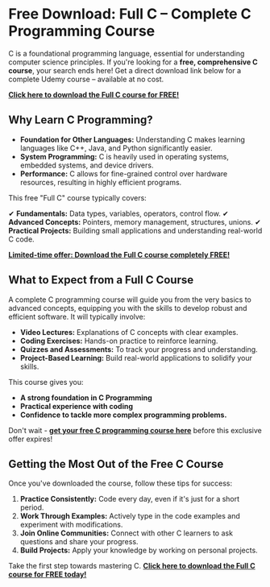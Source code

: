 # Free Download: Full C – Complete C Programming Course

C is a foundational programming language, essential for understanding computer science principles. If you're looking for a **free, comprehensive C course**, your search ends here! Get a direct download link below for a complete Udemy course – available at no cost.

[**Click here to download the Full C course for FREE!**](https://udemywork.com/full-c)

## Why Learn C Programming?

*   **Foundation for Other Languages:** Understanding C makes learning languages like C++, Java, and Python significantly easier.
*   **System Programming:** C is heavily used in operating systems, embedded systems, and device drivers.
*   **Performance:** C allows for fine-grained control over hardware resources, resulting in highly efficient programs.

This free "Full C" course typically covers:

✔ **Fundamentals:** Data types, variables, operators, control flow.
✔ **Advanced Concepts:** Pointers, memory management, structures, unions.
✔ **Practical Projects:** Building small applications and understanding real-world C code.

[**Limited-time offer: Download the Full C course completely FREE!**](https://udemywork.com/full-c)

## What to Expect from a Full C Course

A complete C programming course will guide you from the very basics to advanced concepts, equipping you with the skills to develop robust and efficient software. It will typically involve:

*   **Video Lectures:** Explanations of C concepts with clear examples.
*   **Coding Exercises:** Hands-on practice to reinforce learning.
*   **Quizzes and Assessments:** To track your progress and understanding.
*   **Project-Based Learning:** Build real-world applications to solidify your skills.

This course gives you:

*   **A strong foundation in C Programming**
*   **Practical experience with coding**
*   **Confidence to tackle more complex programming problems.**

Don't wait - **[get your free C programming course here](https://udemywork.com/full-c)** before this exclusive offer expires!

## Getting the Most Out of the Free C Course

Once you've downloaded the course, follow these tips for success:

1.  **Practice Consistently:** Code every day, even if it's just for a short period.
2.  **Work Through Examples:** Actively type in the code examples and experiment with modifications.
3.  **Join Online Communities:** Connect with other C learners to ask questions and share your progress.
4.  **Build Projects:** Apply your knowledge by working on personal projects.

Take the first step towards mastering C. [**Click here to download the Full C course for FREE today!**](https://udemywork.com/full-c)
